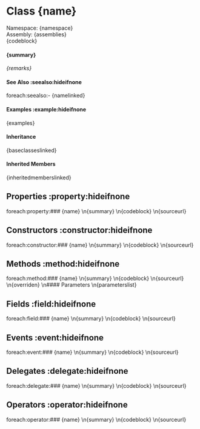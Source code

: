 # Class {name}
Namespace: {namespace}  
Assembly: {assemblies}  
{codeblock}  
#### {summary}
_{remarks}_
#### See Also :seealso:hideifnone
foreach:seealso:- {namelinked}
#### Examples :example:hideifnone
{examples}
#### Inheritance
{baseclasseslinked}  
#### Inherited Members
{inheritedmemberslinked}  

## Properties :property:hideifnone
foreach:property:### {name}  \n{summary}  \n{codeblock}  \n{sourceurl}
## Constructors :constructor:hideifnone
foreach:constructor:### {name}  \n{summary}  \n{codeblock}  \n{sourceurl}
## Methods :method:hideifnone
foreach:method:### {name}  \n{summary}  \n{codeblock}  \n{sourceurl}  \n{overriden}  \n#### Parameters  \n{parameterslist}
## Fields :field:hideifnone
foreach:field:### {name}  \n{summary}  \n{codeblock}  \n{sourceurl}
## Events :event:hideifnone
foreach:event:### {name}  \n{summary}  \n{codeblock}  \n{sourceurl}
## Delegates :delegate:hideifnone
foreach:delegate:### {name}  \n{summary}  \n{codeblock}  \n{sourceurl}
## Operators :operator:hideifnone
foreach:operator:### {name}  \n{summary}  \n{codeblock}  \n{sourceurl}